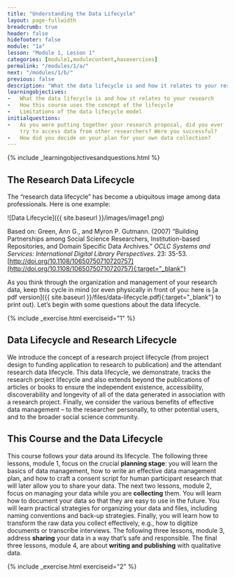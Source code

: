 ```yaml
---
title: "Understanding the Data Lifecycle"
layout: page-fullwidth
breadcrumb: true
header: false
hidefooter: false
module: "1a"
lesson: "Module 1, Lesson 1"
categories: [module1,modulecontent,hasexercises]
permalink: "/modules/1/a/"
next: "/modules/1/b/"
previous: false
description: "What the data lifecycle is and how it relates to your research"
learningobjectives:
-   What the data lifecycle is and how it relates to your research
-   How this course uses the concept of the lifecycle
-   Limitations of the data lifecycle model
initialquestions:
-   As you were putting together your research proposal, did you ever
    try to access data from other researchers? Were you successful?
-   How did you decide on your plan for your own data collection?
---
```

{% include _learningobjectivesandquestions.html %}

## The Research Data Lifecycle

The “research data lifecycle” has become a ubiquitous image among data
professionals. Here is one example:

![Data Lifecycle]({{ site.baseurl }}/images/image1.png)

Based on: Green, Ann G., and Myron P. Gutmann. (2007) “Building
Partnerships among Social Science Researchers, Institution-based
Repositories, and Domain Specific Data Archives.” *OCLC Systems and
Services: International Digital Library Perspectives*. 23: 35-53.
[http://doi.org/10.1108/10650750710720757](http://doi.org/10.1108/10650750710720757){:target="_blank"}

As you think through the organization and management of your research
data, keep this cycle in mind (or even physically in
front of you: here is [a pdf version]({{ site.baseurl }}/files/data-lifecycle.pdf){:target="_blank"} to print out). Let’s begin with
some questions about the data lifecycle.

{% include _exercise.html exerciseid="1" %}

## Data Lifecycle and Research Lifecycle

 We introduce the concept of a research project lifecycle (from project design to funding application to research to publication) and the attendant research data lifecycle. This data lifecycle, we demonstrate, tracks the research project lifecycle and also extends beyond the publications of articles or books to ensure the independent existence, accessibility, discoverability and longevity of all of the data generated in association with a research project. Finally, we consider the various benefits of effective data management – to the researcher personally, to other potential users, and to the broader social science community.


## This Course and the Data Lifecycle

This course follows your data around its lifecycle. The following three
lessons, module 1, focus on the crucial **planning stage**: you will learn the
basics of data management, how to write an effective data management
plan, and how to craft a consent script for human participant research
that will later allow you to share your data. The next two lessons, module 2,
focus on managing your data while you are **collecting** them. You will
learn how to document your data so that they are easy to use in the
future. You will learn practical strategies for organizing your data and
files, including naming conventions and back-up strategies. Finally, you
will learn how to transform the raw data you collect effectively, e.g.,
how to digitize documents or transcribe interviews. The following three
lessons, module 3, address **sharing** your data in a way that’s safe and
responsible. The final three lessons, module 4, are about **writing and
publishing** with qualitative data.

{% include _exercise.html exerciseid="2" %}
